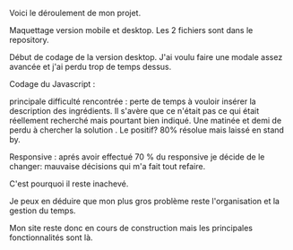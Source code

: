 Voici le déroulement de mon projet.

Maquettage version mobile et  desktop. Les 2 fichiers sont dans le repository.

Début de codage de la version desktop. 
J'ai voulu faire une modale assez avancée et j'ai perdu trop de temps dessus.

Codage du Javascript :

principale difficulté rencontrée : perte de temps à vouloir insérer la description des ingrédients. Il s'avère que ce n'était pas ce qui était réellement recherché mais 
pourtant bien indiqué.
Une matinée et demi de perdu à chercher la solution . Le positif? 80% résolue mais laissé en stand by.

Responsive : 
aprés avoir effectué 70 % du responsive je décide de le changer: mauvaise décisions qui m'a fait tout refaire.

C'est pourquoi il reste inachevé.

Je peux en déduire que mon plus gros problème reste l'organisation et la gestion du temps.

Mon site reste donc en cours de construction mais les principales fonctionnalités sont là.

